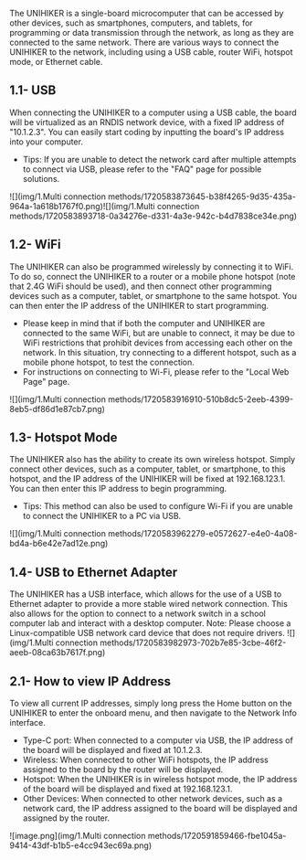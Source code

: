 The UNIHIKER is a single-board microcomputer that can be accessed by other devices, such as smartphones, computers, and tablets, for programming or data transmission through the network, as long as they are connected to the same network. There are various ways to connect the UNIHIKER to the network, including using a USB cable, router WiFi, hotspot mode, or Ethernet cable.
## 1.1- USB
When connecting the UNIHIKER to a computer using a USB cable, the board will be virtualized as an RNDIS network device, with a fixed IP address of "10.1.2.3". You can easily start coding by inputting the board's IP address into your computer.

- Tips: If you are unable to detect the network card after multiple attempts to connect via USB, please refer to the "FAQ" page for possible solutions.

![](img/1.Multi connection methods/1720583873645-b38f4265-9d35-435a-964a-1a618b1767f0.png)![](img/1.Multi connection methods/1720583893718-0a34276e-d331-4a3e-942c-b4d7838ce34e.png)

## 1.2- WiFi
The UNIHIKER can also be programmed wirelessly by connecting it to WiFi. To do so, connect the UNIHIKER to a router or a mobile phone hotspot (note that 2.4G WiFi should be used), and then connect other programming devices such as a computer, tablet, or smartphone to the same hotspot. You can then enter the IP address of the UNIHIKER to start programming.

- Please keep in mind that if both the computer and UNIHIKER are connected to the same WiFi, but are unable to connect, it may be due to WiFi restrictions that prohibit devices from accessing each other on the network. In this situation, try connecting to a different hotspot, such as a mobile phone hotspot, to test the connection.
- For instructions on connecting to Wi-Fi, please refer to the "Local Web Page" page.


 ![](img/1.Multi connection methods/1720583916910-510b8dc5-2eeb-4399-8eb5-df86d1e87cb7.png)

## 1.3- Hotspot Mode
The UNIHIKER also has the ability to create its own wireless hotspot. Simply connect other devices, such as a computer, tablet, or smartphone, to this hotspot, and the IP address of the UNIHIKER will be fixed at 192.168.123.1. You can then enter this IP address to begin programming.

- Tips: This method can also be used to configure Wi-Fi if you are unable to connect the UNIHIKER to a PC via USB.

![](img/1.Multi connection methods/1720583962279-e0572627-e4e0-4a08-bd4a-b6e42e7ad12e.png)

## 1.4- USB to Ethernet Adapter
The UNIHIKER has a USB interface, which allows for the use of a USB to Ethernet adapter to provide a more stable wired network connection. This also allows for the option to connect to a network switch in a school computer lab and interact with a desktop computer.
Note: Please choose a Linux-compatible USB network card device that does not require drivers.
![](img/1.Multi connection methods/1720583982973-702b7e85-3cbe-46f2-aeeb-08ca63b7617f.png)
## 2.1- How to view IP Address
To view all current IP addresses, simply long press the Home button on the UNIHIKER to enter the onboard menu, and then navigate to the Network Info interface.

- Type-C port: When connected to a computer via USB, the IP address of the board will be displayed and fixed at 10.1.2.3.
- Wireless: When connected to other WiFi hotspots, the IP address assigned to the board by the router will be displayed.
- Hotspot: When the UNIHIKER is in wireless hotspot mode, the IP address of the board will be displayed and fixed at 192.168.123.1.
- Other Devices: When connected to other network devices, such as a network card, the IP address assigned to the board will be displayed and assigned by the router.

![image.png](img/1.Multi connection methods/1720591859466-fbe1045a-9414-43df-b1b5-e4cc943ec69a.png)
